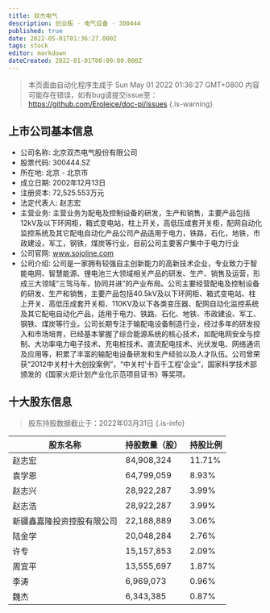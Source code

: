 ```yaml
---
title: 双杰电气
description: 创业板 - 电气设备 - 300444
published: true
date: 2022-05-01T01:36:27.000Z
tags: stock
editor: markdown
dateCreated: 2022-01-01T00:00:00.000Z
---
```


> 本页面由自动化程序生成于 Sun May 01 2022 01:36:27 GMT+0800
> 内容可能存在错误，如有bug请提交issue至：https://github.com/Eroleice/doc-pi/issues
{.is-warning}

## 上市公司基本信息
- 公司名称: 北京双杰电气股份有限公司
- 股票代码: 300444.SZ
- 所在地: 北京 - 北京市
- 成立日期: 2002年12月13日
- 注册资本: 72,525.553万元
- 法定代表人: 赵志宏
- 主营业务: 主营业务为配电及控制设备的研发，生产和销售，主要产品包括12kV及以下环网柜，箱式变电站，柱上开关，高低压成套开关柜，配网自动化监控系统及其它配电自动化产品公司产品适用于电力，铁路，石化，地铁，市政建设，军工，钢铁，煤炭等行业，目前公司主要客户集中于电力行业
- 公司官网: www.sojoline.com
- 公司介绍: 公司是一家拥有较强自主创新能力的高新技术企业，专业致力于智能电网、智慧能源、锂电池三大领域相关产品的研发、生产、销售及运营，形成三大领域“三驾马车，协同并进”的产业布局。公司主要经营配电及控制设备的研发、生产和销售，主要产品包括40.5kV及以下环网柜、箱式变电站、柱上开关、高低压成套开关柜、110KV及以下各类变压器、配网自动化监控系统及其它配电自动化产品，适用于电力、铁路、石化、地铁、市政建设、军工、钢铁、煤炭等行业。公司长期专注于输配电设备制造行业，经过多年的研发投入和市场培育，已经基本掌握了综合能源系统的核心技术，如配电网安全与控制、大功率电力电子技术、充电桩技术、直流配电技术、光伏发电、网络通讯及应用等，积累了丰富的输配电设备研发和生产经验以及人才队伍。公司曾荣获“2012中关村十大创投案例”，“中关村‘十百千工程’企业”，国家科学技术部颁发的《国家火炬计划产业化示范项目证书》等奖项。


## 十大股东信息
> 股东持股数据截止于：2022年03月31日
{.is-info}

| 股东名称 | 持股数量（股） | 持股比例 |
| --- | --- | --- |
| 赵志宏 | 84,908,324 | 11.71% |
| 袁学恩 | 64,799,059 | 8.93% |
| 赵志兴 | 28,922,287 | 3.99% |
| 赵志浩 | 28,922,287 | 3.99% |
| 新疆鑫嘉隆投资控股有限公司 | 22,188,889 | 3.06% |
| 陆金学 | 20,048,284 | 2.76% |
| 许专 | 15,157,853 | 2.09% |
| 周宜平 | 13,555,697 | 1.87% |
| 李涛 | 6,969,073 | 0.96% |
| 魏杰 | 6,343,385 | 0.87% |





